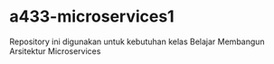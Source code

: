 # a433-microservices1
Repository ini digunakan untuk kebutuhan kelas Belajar Membangun Arsitektur Microservices
